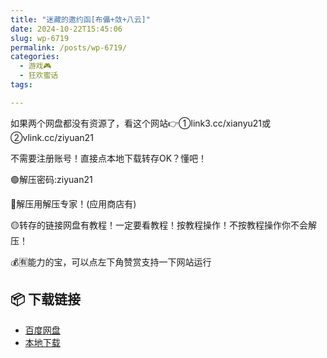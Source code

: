 ```yaml
---
title: "迷藏的邀约函[布儡+敛+八云]"
date: 2024-10-22T15:45:06
slug: wp-6719
permalink: /posts/wp-6719/
categories:
  - 游戏🎮
  - 狂欢蜜话
tags:

---
```


如果两个网盘都没有资源了，看这个网站👉①link3.cc/xianyu21或②vlink.cc/ziyuan21

不需要注册账号！直接点本地下载转存OK？懂吧！

🟢解压密码:ziyuan21

🔵解压用解压专家！(应用商店有)

🟡转存的链接网盘有教程！一定要看教程！按教程操作！不按教程操作你不会解压！

💰🈶能力的宝，可以点左下角赞赏支持一下网站运行

## 📦 下载链接
- [百度网盘](https://blziyuan21.com/pay-download/6719?key=7d6deab1d8&down_id=0)
- [本地下载](https://blziyuan21.com/pay-download/6719?key=7d6deab1d8&down_id=1)

